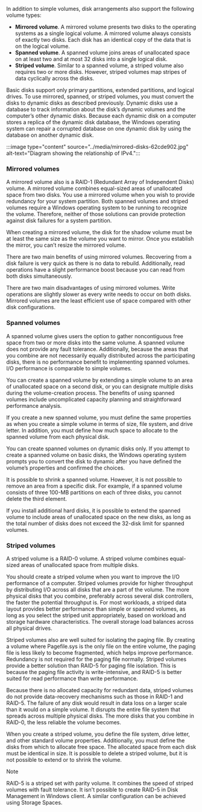 In addition to simple volumes, disk arrangements also support the following volume types:

 -  **Mirrored volume**. A mirrored volume presents two disks to the operating systems as a single logical volume. A mirrored volume always consists of exactly two disks. Each disk has an identical copy of the data that is on the logical volume.
 -  **Spanned volume**. A spanned volume joins areas of unallocated space on at least two and at most 32 disks into a single logical disk.
 -  **Striped volume**. Similar to a spanned volume, a striped volume also requires two or more disks. However, striped volumes map stripes of data cyclically across the disks.

Basic disks support only primary partitions, extended partitions, and logical drives. To use mirrored, spanned, or striped volumes, you must convert the disks to dynamic disks as described previously. Dynamic disks use a database to track information about the disk’s dynamic volumes and the computer’s other dynamic disks. Because each dynamic disk on a computer stores a replica of the dynamic disk database, the Windows operating system can repair a corrupted database on one dynamic disk by using the database on another dynamic disk.

:::image type="content" source="../media/mirrored-disks-62cde902.jpg" alt-text="Diagram showing the relationship of IPv4.":::


### Mirrored volumes

A mirrored volume also is a RAID-1 (Redundant Array of Independent Disks) volume. A mirrored volume combines equal-sized areas of unallocated space from two disks. You use a mirrored volume when you wish to provide redundancy for your system partition. Both spanned volumes and striped volumes require a Windows operating system to be running to recognize the volume. Therefore, neither of those solutions can provide protection against disk failures for a system partition.

When creating a mirrored volume, the disk for the shadow volume must be at least the same size as the volume you want to mirror. Once you establish the mirror, you can’t resize the mirrored volume.

There are two main benefits of using mirrored volumes. Recovering from a disk failure is very quick as there is no data to rebuild. Additionally, read operations have a slight performance boost because you can read from both disks simultaneously.

There are two main disadvantages of using mirrored volumes. Write operations are slightly slower as every write needs to occur on both disks. Mirrored volumes are the least efficient use of space compared with other disk configurations.

### Spanned volumes

A spanned volume gives users the option to gather noncontiguous free space from two or more disks into the same volume. A spanned volume does not provide any fault tolerance. Additionally, because the areas that you combine are not necessarily equally distributed across the participating disks, there is no performance benefit to implementing spanned volumes. I/O performance is comparable to simple volumes.

You can create a spanned volume by extending a simple volume to an area of unallocated space on a second disk, or you can designate multiple disks during the volume-creation process. The benefits of using spanned volumes include uncomplicated capacity planning and straightforward performance analysis.

If you create a new spanned volume, you must define the same properties as when you create a simple volume in terms of size, file system, and drive letter. In addition, you must define how much space to allocate to the spanned volume from each physical disk.

You can create spanned volumes on dynamic disks only. If you attempt to create a spanned volume on basic disks, the Windows operating system prompts you to convert the disk to dynamic after you have defined the volume’s properties and confirmed the choices.

It is possible to shrink a spanned volume. However, it is not possible to remove an area from a specific disk. For example, if a spanned volume consists of three 100-MB partitions on each of three disks, you cannot delete the third element.

If you install additional hard disks, it is possible to extend the spanned volume to include areas of unallocated space on the new disks, as long as the total number of disks does not exceed the 32-disk limit for spanned volumes.

### Striped volumes

A striped volume is a RAID-0 volume. A striped volume combines equal-sized areas of unallocated space from multiple disks.

You should create a striped volume when you want to improve the I/O performance of a computer. Striped volumes provide for higher throughput by distributing I/O across all disks that are a part of the volume. The more physical disks that you combine, preferably across several disk controllers, the faster the potential throughput is. For most workloads, a striped data layout provides better performance than simple or spanned volumes, as long as you select the striped unit appropriately, based on workload and storage hardware characteristics. The overall storage load balances across all physical drives.

Striped volumes also are well suited for isolating the paging file. By creating a volume where Pagefile.sys is the only file on the entire volume, the paging file is less likely to become fragmented, which helps improve performance. Redundancy is not required for the paging file normally. Striped volumes provide a better solution than RAID-5 for paging file isolation. This is because the paging file activity is write-intensive, and RAID-5 is better suited for read performance than write performance.

Because there is no allocated capacity for redundant data, striped volumes do not provide data-recovery mechanisms such as those in RAID-1 and RAID-5. The failure of any disk would result in data loss on a larger scale than it would on a simple volume. It disrupts the entire file system that spreads across multiple physical disks. The more disks that you combine in RAID-0, the less reliable the volume becomes.

When you create a striped volume, you define the file system, drive letter, and other standard volume properties. Additionally, you must define the disks from which to allocate free space. The allocated space from each disk must be identical in size. It is possible to delete a striped volume, but it is not possible to extend or to shrink the volume.

> [!NOTE]
> RAID-5 is a striped set with parity volume. It combines the speed of striped volumes with fault tolerance. It isn't possible to create RAID-5 in Disk Management in Windows client. A similar configuration can be achieved using Storage Spaces.

